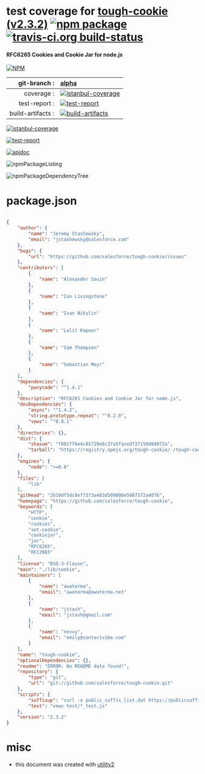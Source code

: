 # test coverage for  [tough-cookie (v2.3.2)](https://github.com/salesforce/tough-cookie)  [![npm package](https://img.shields.io/npm/v/npmtest-tough-cookie.svg?style=flat-square)](https://www.npmjs.org/package/npmtest-tough-cookie) [![travis-ci.org build-status](https://api.travis-ci.org/npmtest/node-npmtest-tough-cookie.svg)](https://travis-ci.org/npmtest/node-npmtest-tough-cookie)
#### RFC6265 Cookies and Cookie Jar for node.js

[![NPM](https://nodei.co/npm/tough-cookie.png?downloads=true)](https://www.npmjs.com/package/tough-cookie)

| git-branch : | [alpha](https://github.com/npmtest/node-npmtest-tough-cookie/tree/alpha)|
|--:|:--|
| coverage : | [![istanbul-coverage](https://npmtest.github.io/node-npmtest-tough-cookie/build/coverage.badge.svg)](https://npmtest.github.io/node-npmtest-tough-cookie/build/coverage.html/index.html)|
| test-report : | [![test-report](https://npmtest.github.io/node-npmtest-tough-cookie/build/test-report.badge.svg)](https://npmtest.github.io/node-npmtest-tough-cookie/build/test-report.html)|
| build-artifacts : | [![build-artifacts](https://npmtest.github.io/node-npmtest-tough-cookie/glyphicons_144_folder_open.png)](https://github.com/npmtest/node-npmtest-tough-cookie/tree/gh-pages/build)|

[![istanbul-coverage](https://npmtest.github.io/node-npmtest-tough-cookie/build/screenCapture.buildCustomOrg.browser.coverage.html.png)](https://npmtest.github.io/node-npmtest-tough-cookie/build/coverage.html/index.html)

[![test-report](https://npmtest.github.io/node-npmtest-tough-cookie/build/screenCapture.buildCustomOrg.browser.%252Fhome%252Ftravis%252Fbuild%252Fnpmtest%252Fnode-npmtest-tough-cookie%252Ftmp%252Fbuild%252Ftest-report.html.png)](https://npmtest.github.io/node-npmtest-tough-cookie/build/test-report.html)

[![apidoc](https://npmdoc.github.io/node-npmdoc-tough-cookie/build/screenCapture.buildApidoc.browser.%252Fhome%252Ftravis%252Fbuild%252Fnpmdoc%252Fnode-npmdoc-tough-cookie%252Ftmp%252Fbuild%252Fapidoc.html.png)](https://npmdoc.github.io/node-npmdoc-tough-cookie/build/apidoc.html)

![npmPackageListing](https://npmtest.github.io/node-npmtest-tough-cookie/build/screenCapture.npmPackageListing.svg)

![npmPackageDependencyTree](https://npmtest.github.io/node-npmtest-tough-cookie/build/screenCapture.npmPackageDependencyTree.svg)



# package.json

```json

{
    "author": {
        "name": "Jeremy Stashewsky",
        "email": "jstashewsky@salesforce.com"
    },
    "bugs": {
        "url": "https://github.com/salesforce/tough-cookie/issues"
    },
    "contributors": [
        {
            "name": "Alexander Savin"
        },
        {
            "name": "Ian Livingstone"
        },
        {
            "name": "Ivan Nikulin"
        },
        {
            "name": "Lalit Kapoor"
        },
        {
            "name": "Sam Thompson"
        },
        {
            "name": "Sebastian Mayr"
        }
    ],
    "dependencies": {
        "punycode": "^1.4.1"
    },
    "description": "RFC6265 Cookies and Cookie Jar for node.js",
    "devDependencies": {
        "async": "^1.4.2",
        "string.prototype.repeat": "^0.2.0",
        "vows": "^0.8.1"
    },
    "directories": {},
    "dist": {
        "shasum": "f081f76e4c85720e6c37a5faced737150d84072a",
        "tarball": "https://registry.npmjs.org/tough-cookie/-/tough-cookie-2.3.2.tgz"
    },
    "engines": {
        "node": ">=0.8"
    },
    "files": [
        "lib"
    ],
    "gitHead": "2610df5dc8ef7373a483d509006e5887572a4076",
    "homepage": "https://github.com/salesforce/tough-cookie",
    "keywords": [
        "HTTP",
        "cookie",
        "cookies",
        "set-cookie",
        "cookiejar",
        "jar",
        "RFC6265",
        "RFC2965"
    ],
    "license": "BSD-3-Clause",
    "main": "./lib/cookie",
    "maintainers": [
        {
            "name": "awaterma",
            "email": "awaterma@awaterma.net"
        },
        {
            "name": "jstash",
            "email": "jstash@gmail.com"
        },
        {
            "name": "nexxy",
            "email": "emily@contactvibe.com"
        }
    ],
    "name": "tough-cookie",
    "optionalDependencies": {},
    "readme": "ERROR: No README data found!",
    "repository": {
        "type": "git",
        "url": "git://github.com/salesforce/tough-cookie.git"
    },
    "scripts": {
        "suffixup": "curl -o public_suffix_list.dat https://publicsuffix.org/list/public_suffix_list.dat && ./generate-pubsuffix.js",
        "test": "vows test/*_test.js"
    },
    "version": "2.3.2"
}
```



# misc
- this document was created with [utility2](https://github.com/kaizhu256/node-utility2)
